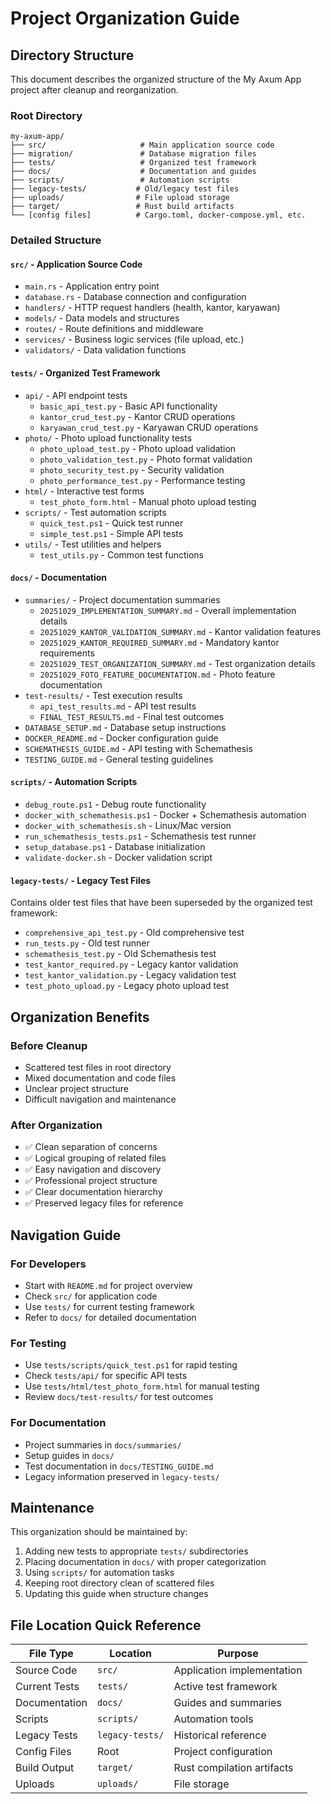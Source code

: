 # Project Organization Guide

## Directory Structure

This document describes the organized structure of the My Axum App project after cleanup and reorganization.

### Root Directory
```
my-axum-app/
├── src/                     # Main application source code
├── migration/               # Database migration files
├── tests/                   # Organized test framework
├── docs/                    # Documentation and guides
├── scripts/                 # Automation scripts
├── legacy-tests/           # Old/legacy test files
├── uploads/                # File upload storage
├── target/                 # Rust build artifacts
└── [config files]          # Cargo.toml, docker-compose.yml, etc.
```

### Detailed Structure

#### `src/` - Application Source Code
- `main.rs` - Application entry point
- `database.rs` - Database connection and configuration
- `handlers/` - HTTP request handlers (health, kantor, karyawan)
- `models/` - Data models and structures
- `routes/` - Route definitions and middleware
- `services/` - Business logic services (file upload, etc.)
- `validators/` - Data validation functions

#### `tests/` - Organized Test Framework
- `api/` - API endpoint tests
  - `basic_api_test.py` - Basic API functionality
  - `kantor_crud_test.py` - Kantor CRUD operations
  - `karyawan_crud_test.py` - Karyawan CRUD operations
- `photo/` - Photo upload functionality tests
  - `photo_upload_test.py` - Photo upload validation
  - `photo_validation_test.py` - Photo format validation
  - `photo_security_test.py` - Security validation
  - `photo_performance_test.py` - Performance testing
- `html/` - Interactive test forms
  - `test_photo_form.html` - Manual photo upload testing
- `scripts/` - Test automation scripts
  - `quick_test.ps1` - Quick test runner
  - `simple_test.ps1` - Simple API tests
- `utils/` - Test utilities and helpers
  - `test_utils.py` - Common test functions

#### `docs/` - Documentation
- `summaries/` - Project documentation summaries
  - `20251029_IMPLEMENTATION_SUMMARY.md` - Overall implementation details
  - `20251029_KANTOR_VALIDATION_SUMMARY.md` - Kantor validation features
  - `20251029_KANTOR_REQUIRED_SUMMARY.md` - Mandatory kantor requirements
  - `20251029_TEST_ORGANIZATION_SUMMARY.md` - Test organization details
  - `20251029_FOTO_FEATURE_DOCUMENTATION.md` - Photo feature documentation
- `test-results/` - Test execution results
  - `api_test_results.md` - API test results
  - `FINAL_TEST_RESULTS.md` - Final test outcomes
- `DATABASE_SETUP.md` - Database setup instructions
- `DOCKER_README.md` - Docker configuration guide
- `SCHEMATHESIS_GUIDE.md` - API testing with Schemathesis
- `TESTING_GUIDE.md` - General testing guidelines

#### `scripts/` - Automation Scripts
- `debug_route.ps1` - Debug route functionality
- `docker_with_schemathesis.ps1` - Docker + Schemathesis automation
- `docker_with_schemathesis.sh` - Linux/Mac version
- `run_schemathesis_tests.ps1` - Schemathesis test runner
- `setup_database.ps1` - Database initialization
- `validate-docker.sh` - Docker validation script

#### `legacy-tests/` - Legacy Test Files
Contains older test files that have been superseded by the organized test framework:
- `comprehensive_api_test.py` - Old comprehensive test
- `run_tests.py` - Old test runner
- `schemathesis_test.py` - Old Schemathesis test
- `test_kantor_required.py` - Legacy kantor validation
- `test_kantor_validation.py` - Legacy validation test
- `test_photo_upload.py` - Legacy photo upload test

## Organization Benefits

### Before Cleanup
- Scattered test files in root directory
- Mixed documentation and code files
- Unclear project structure
- Difficult navigation and maintenance

### After Organization
- ✅ Clean separation of concerns
- ✅ Logical grouping of related files
- ✅ Easy navigation and discovery
- ✅ Professional project structure
- ✅ Clear documentation hierarchy
- ✅ Preserved legacy files for reference

## Navigation Guide

### For Developers
- Start with `README.md` for project overview
- Check `src/` for application code
- Use `tests/` for current testing framework
- Refer to `docs/` for detailed documentation

### For Testing
- Use `tests/scripts/quick_test.ps1` for rapid testing
- Check `tests/api/` for specific API tests
- Use `tests/html/test_photo_form.html` for manual testing
- Review `docs/test-results/` for test outcomes

### For Documentation
- Project summaries in `docs/summaries/`
- Setup guides in `docs/`
- Test documentation in `docs/TESTING_GUIDE.md`
- Legacy information preserved in `legacy-tests/`

## Maintenance

This organization should be maintained by:
1. Adding new tests to appropriate `tests/` subdirectories
2. Placing documentation in `docs/` with proper categorization
3. Using `scripts/` for automation tasks
4. Keeping root directory clean of scattered files
5. Updating this guide when structure changes

## File Location Quick Reference

| File Type | Location | Purpose |
|-----------|----------|---------|
| Source Code | `src/` | Application implementation |
| Current Tests | `tests/` | Active test framework |
| Documentation | `docs/` | Guides and summaries |
| Scripts | `scripts/` | Automation tools |
| Legacy Tests | `legacy-tests/` | Historical reference |
| Config Files | Root | Project configuration |
| Build Output | `target/` | Rust compilation artifacts |
| Uploads | `uploads/` | File storage |